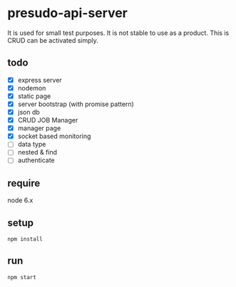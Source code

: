 # presudo-api-server
It is used for small test purposes. It is not stable to use as a product.
This is CRUD can be activated simply.

## todo
  - [x] express server
  - [x] nodemon
  - [x] static page
  - [x] server bootstrap (with promise pattern)
  - [x] json db
  - [x] CRUD JOB Manager
  - [x] manager page
  - [x] socket based monitoring
  - [ ] data type
  - [ ] nested & find
  - [ ] authenticate

## require
node 6.x

## setup
```
npm install
```

## run
```
npm start
```